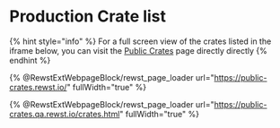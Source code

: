 # Production Crate list

{% hint style="info" %}
For a full screen view of the crates listed in the iframe below, you can visit the [Public Crates](https://public-crates.rewst.io/) page directly directly
{% endhint %}

{% @RewstExtWebpageBlock/rewst_page_loader url="https://public-crates.rewst.io/" fullWidth="true" %}





{% @RewstExtWebpageBlock/rewst_page_loader url="https://public-crates.qa.rewst.io/crates.html" fullWidth="true" %}
